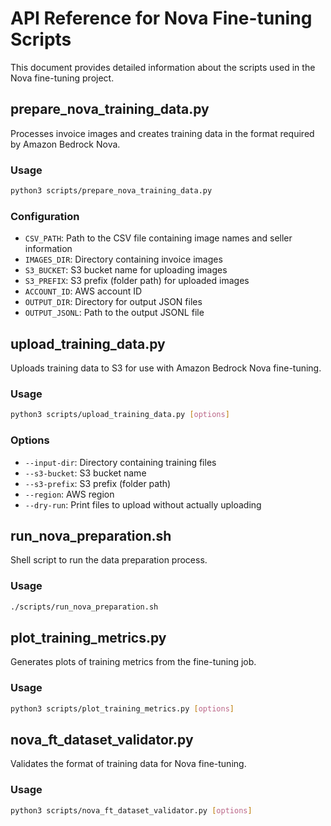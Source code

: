 # API Reference for Nova Fine-tuning Scripts

This document provides detailed information about the scripts used in the Nova fine-tuning project.

## prepare_nova_training_data.py

Processes invoice images and creates training data in the format required by Amazon Bedrock Nova.

### Usage

```bash
python3 scripts/prepare_nova_training_data.py
```

### Configuration

- `CSV_PATH`: Path to the CSV file containing image names and seller information
- `IMAGES_DIR`: Directory containing invoice images
- `S3_BUCKET`: S3 bucket name for uploading images
- `S3_PREFIX`: S3 prefix (folder path) for uploaded images
- `ACCOUNT_ID`: AWS account ID
- `OUTPUT_DIR`: Directory for output JSON files
- `OUTPUT_JSONL`: Path to the output JSONL file

## upload_training_data.py

Uploads training data to S3 for use with Amazon Bedrock Nova fine-tuning.

### Usage

```bash
python3 scripts/upload_training_data.py [options]
```

### Options

- `--input-dir`: Directory containing training files
- `--s3-bucket`: S3 bucket name
- `--s3-prefix`: S3 prefix (folder path)
- `--region`: AWS region
- `--dry-run`: Print files to upload without actually uploading

## run_nova_preparation.sh

Shell script to run the data preparation process.

### Usage

```bash
./scripts/run_nova_preparation.sh
```

## plot_training_metrics.py

Generates plots of training metrics from the fine-tuning job.

### Usage

```bash
python3 scripts/plot_training_metrics.py [options]
```

## nova_ft_dataset_validator.py

Validates the format of training data for Nova fine-tuning.

### Usage

```bash
python3 scripts/nova_ft_dataset_validator.py [options]
```
